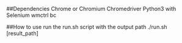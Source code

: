 ##Dependencies
Chrome or Chromium
Chromedriver
Python3 with Selenium
wmctrl
bc

##How to use
run the run.sh script with the output path
./run.sh [result_path]
